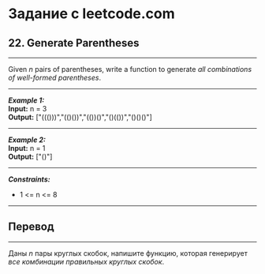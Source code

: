 # Задание с leetcode.com
## 22. Generate Parentheses

---

Given *n* pairs of parentheses, write a function to generate *all combinations of well-formed parentheses*.

---

***Example 1:***</br>
**Input:** n = 3</br>
**Output:** ["((()))","(()())","(())()","()(())","()()()"]</br>

---

***Example 2:***</br>
**Input:** n = 1</br>
**Output:** ["()"]</br>

---

***Constraints:***</br>
- 1 <= n <= 8</br>
  
---

## Перевод

---

Даны *n* пары круглых скобок, напишите функцию, которая генерирует *все комбинации правильных круглых скобок*.